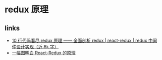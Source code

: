 # redux 原理

## links

- [10 行代码看尽 redux 原理 —— 全面剖析 redux | react-redux | redux 中间件设计实现（近 8k 字）](https://juejin.im/post/5def4831e51d45584b585000)
- [一幅图明白 React-Redux 的原理](https://juejin.im/post/5acdbe8f51882548fe4a7af1)

